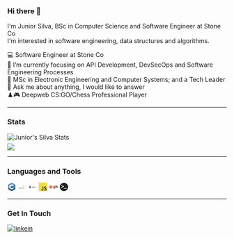 ### Hi there 👋
I'm Junior Silva, BSc in Computer Science and Software Engineer at Stone Co<br>I'm interested in software engineering, data structures and algorithms.

💻 Software Engineer at Stone Co<br>
🚀 I’m currently focusing on API Development, DevSecOps and Software Engineering Processes <br>
🎯 MSc in Electronic Engineering and Computer Systems; and a Tech Leader<br>
💬 Ask me about anything, I would like to answer<br>
:chess_pawn::video_game: Deepweb CS:GO/Chess Professional Player<br>

---
### Stats

![Junior's Silva Stats](https://github-readme-stats.vercel.app/api?username=juniorsilva42&show_icons=true&count_private=true&?theme=algolia)<br>
<img align="middle" src="https://github-readme-stats.vercel.app/api/top-langs/?username=juniorsilva42&hide_title=true&langs_count=15&hide=html,css&layout=compact"></img> 

---
### Languages and Tools
<code><img height="20" src="https://raw.githubusercontent.com/github/explore/80688e429a7d4ef2fca1e82350fe8e3517d3494d/topics/cpp/cpp.png"></code>
<code><img height="20" src="https://raw.githubusercontent.com/github/explore/80688e429a7d4ef2fca1e82350fe8e3517d3494d/topics/mysql/mysql.png"></code>
<code><img height="20" src="https://raw.githubusercontent.com/github/explore/80688e429a7d4ef2fca1e82350fe8e3517d3494d/topics/elixir/elixir.png"></code>
<code><img height="20" src="https://raw.githubusercontent.com/github/explore/80688e429a7d4ef2fca1e82350fe8e3517d3494d/topics/javascript/javascript.png"></code>
<code><img height="20" src="https://raw.githubusercontent.com/github/explore/80688e429a7d4ef2fca1e82350fe8e3517d3494d/topics/git/git.png"></code>
<code><img height="20" src="https://raw.githubusercontent.com/github/explore/80688e429a7d4ef2fca1e82350fe8e3517d3494d/topics/terminal/terminal.png"></code>

---
### Get In Touch
[![linkein](https://img.shields.io/badge/-LinkedIn-blue?style=flat-square&logo=Linkedin&logoColor=white&link=https://www.linkedin.com/in/juniorsilva42/)](https://www.linkedin.com/in/juniorsilva42/)&nbsp;
